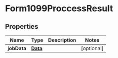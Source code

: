 

# Form1099ProccessResult


## Properties

| Name | Type | Description | Notes |
|------------ | ------------- | ------------- | -------------|
|**jobData** | [**Data**](Data.md) |  |  [optional] |



